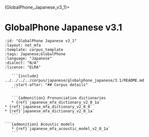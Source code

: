 
(GlobalPhone_Japanese_v3_1)=
# GlobalPhone Japanese v3.1

``````{corpus} GlobalPhone Japanese v3.1
:id: "GlobalPhone Japanese v3_1"
:layout: not_mfa
:template: corpus_template
:tags: Japanese;GlobalPhone
:language: "Japanese"
:dialect: "N/A"
:license: "ELRA"

   ```{include} ../../../../corpus/japanese/globalphone_japanese/3.1/README.md
    :start-after: "## Corpus details"
   ```

   ```{admonition} Pronunciation dictionaries
   * {ref}`japanese_mfa_dictionary_v2_0_1a`
* {ref}`japanese_mfa_dictionary_v2_0_0`
* {ref}`japanese_mfa_dictionary_v2_0_1a`
   ```

```{admonition} Acoustic models
   * {ref}`japanese_mfa_acoustic_model_v2_0_1a`
   ```
``````
